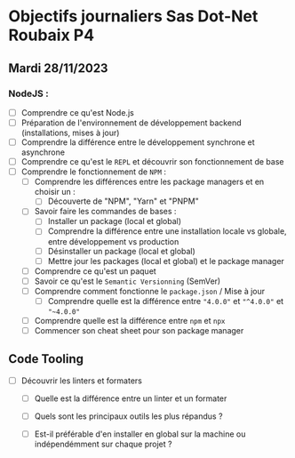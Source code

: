 # Objectifs journaliers Sas Dot-Net Roubaix P4

## Mardi 28/11/2023

### NodeJS :

- [ ] Comprendre ce qu'est Node.js
- [ ] Préparation de l'environnement de développement backend (installations, mises à jour)
- [ ] Comprendre la différence entre le développement synchrone et asynchrone
- [ ] Comprendre ce qu'est le `REPL` et découvrir son fonctionnement de base
- [ ] Comprendre le fonctionnement de `NPM` :
  - [ ] Comprendre les différences entre les package managers et en choisir un :
    - [ ] Découverte de "NPM", "Yarn" et "PNPM"
  - [ ] Savoir faire les commandes de bases :
    - [ ] Installer un package (local et global)
    - [ ] Comprendre la différence entre une installation locale vs globale, entre développement vs production
    - [ ] Désinstaller un package (local et global)
    - [ ] Mettre jour les packages (local et global) et le package manager
  - [ ] Comprendre ce qu'est un paquet
  - [ ] Savoir ce qu'est le `Semantic Versionning` (SemVer)
  - [ ] Comprendre comment fonctionne le `package.json` / Mise à jour
    - [ ] Comprendre quelle est la différence entre `"4.0.0"` et `"^4.0.0"` et `"~4.0.0"`
  - [ ] Comprendre quelle est la différence entre `npm` et `npx`
  - [ ] Commencer son cheat sheet pour son package manager

## Code Tooling

- [ ] Découvrir les linters et formaters
  - [ ] Quelle est la différence entre un linter et un formater
  - [ ] Quels sont les principaux outils les plus répandus ?
  - [ ] Est-il préférable d'en installer en global sur la machine ou indépendémment sur chaque projet ?

